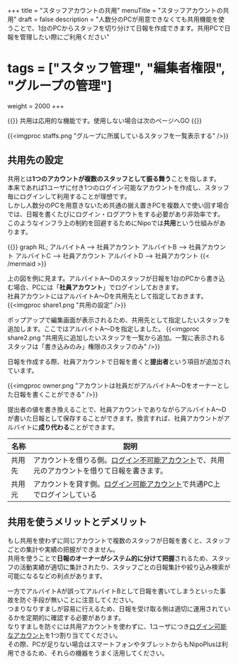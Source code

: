 +++
title = "スタッフアカウントの共用"
menuTitle = "スタッフアカウントの共用"
draft = false
description = "人数分のPCが用意できなくても共用機能を使うことで、1台のPCからスタッフを切り分けて日報を作成できます。共用PCで日報を管理したい際にご利用ください"
# tags = ["スタッフ管理", "編集者権限", "グループの管理"]
weight = 2000
+++


{{<alice pos="left" icon="default">}}
共用は応用的な機能です。使用しない場合は次のページへGO
{{</alice>}}

{{<imgproc staffs.png "グループに所属しているスタッフを一覧表示する" />}}

## 共用先の設定

共用とは**1つのアカウントが複数のスタッフとして振る舞う**ことを指します。  
本来であれば1ユーザに付き1つのログイン可能なアカウントを作成し、スタッフ毎にログインして利用することが理想です。  
しかし人数分のPCを用意きないため共通の据え置きPCを複数人で使い回す場合では、日報を書くたびにログイン・ログアウトをする必要があり非効率です。
このようなインフラ上の制約を回避するためにNipoでは**共用**という仕組みがあります。

{{<mermaid align="center">}}
graph RL;
  アルバイトA --> 社員アカウント
  アルバイトB --> 社員アカウント
  アルバイトC --> 社員アカウント
  アルバイトD --> 社員アカウント
{{< /mermaid >}}

上の図を例に見ます。アルバイトA〜Dのスタッフが日報を1台のPCから書き込む場合、PCには「**社員アカウント**」でログインしておきます。  
社員アカウントにはアルバイトA〜Dを共用先として指定しておきます。  
{{<imgproc share1.png "共用の設定" />}}

ポップアップで編集画面が表示されるため、共用先として指定したいスタッフを追加します。ここではアルバイトA〜Dを指定しました。
{{<imgproc share2.png "共用先に追加したいスタッフを一覧から追加。一覧に表示されるスタッフは「書き込みのみ」権限のスタッフのみ" />}}

日報を作成する際、社員アカウントで日報を書くと**提出者**という項目が追加されています。

{{<imgproc owner.png "アカウントは社員だがアルバイトA〜Dをオーナーとした日報を書くことができる" />}}

提出者の値を書き換えることで、社員アカウントでありながらアルバイトA〜Dが書いた日報として保存することができます。換言すれば、社員アカウントがアルバイトに**成り代わる**ことができます。

|名称|説明|
|---|---|
|共用先|アカウントを借りる側。[ログイン不可能アカウント](/org/staff/make/#ログイン不可能なスタッフアカウントの作成)で、共用元のアカウントを借りて日報を書きます。|
|共用元|アカウントを貸す側。[ログイン可能アカウント](/org/staff/make/#ログイン可能なスタッフアカウントの作成)で共通PC上でログインしている|

## 共用を使うメリットとデメリット

もし共用を使わずに同じアカウントで複数のスタッフが日報を書くと、スタッフごとの集計や実績の把握ができません。  
共用を使うことで**日報のオーナーがシステム的に分けて把握**されるため、スタッフの活動実績が適切に集計されたり、スタッフごとの日報集計や絞り込み検索が可能になるなどの利点があります。  

一方でアルバイトAが誤ってアルバイトBとして日報を書いてしまうといった事故を防ぐ手段が無いことに注意してください。  
つまりなりすましが容易に行えるため、日報を受け取る側は適切に運用されているかを定期的に確認する必要があります。  
なりすましを防ぐには共用アカウントを使わずに、1ユーザにつき[ログイン可能なアカウント](/org/staff/make/#ログイン可能なスタッフアカウントの作成)を1つ割り当ててください。  
その際、PCが足りない場合はスマートフォンやタブレットからもNipoPlusは利用できるため、それらの機器をうまく活用してください。
